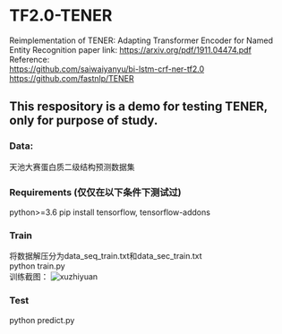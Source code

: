 # TF2.0-TENER 
Reimplementation of TENER: Adapting Transformer Encoder for Named Entity Recognition
paper link: 
https://arxiv.org/pdf/1911.04474.pdf
<br>
Reference:<br> 
https://github.com/saiwaiyanyu/bi-lstm-crf-ner-tf2.0 <br>
https://github.com/fastnlp/TENER <br>

This respository is a demo for testing TENER, only for purpose of study.
---
### Data: <br>
天池大赛蛋白质二级结构预测数据集
### Requirements (仅仅在以下条件下测试过)
python>=3.6
pip install tensorflow, tensorflow-addons
### Train
将数据解压分为data_seq_train.txt和data_sec_train.txt <br>
python train.py <br>
训练截图：
![xuzhiyuan](https://github.com/jaykay233/TF2.0-TENER/blob/master/log/train_images.png)

### Test
python predict.py
